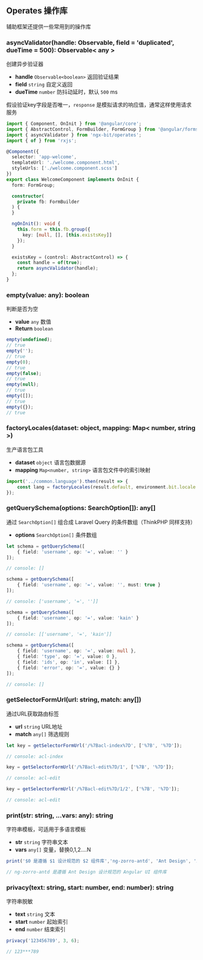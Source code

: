 ## Operates 操作库

辅助框架还提供一些常用到的操作库

### asyncValidator(handle: Observable<boolean>, field = 'duplicated', dueTime = 500): Observable< any >

创建异步验证器

- **handle** `Observable<boolean>` 返回验证结果
- **field** `string` 自定义返回
- **dueTime** `number` 防抖动延时，默认 `500` ms

假设验证key字段是否唯一，`response` 是模拟请求的响应值，通常这样使用请求服务

```typescript
import { Component, OnInit } from '@angular/core';
import { AbstractControl, FormBuilder, FormGroup } from '@angular/forms';
import { asyncValidator } from 'ngx-bit/operates';
import { of } from 'rxjs';

@Component({
  selector: 'app-welcome',
  templateUrl: './welcome.component.html',
  styleUrls: ['./welcome.component.scss']
})
export class WelcomeComponent implements OnInit {
  form: FormGroup;

  constructor(
    private fb: FormBuilder
  ) {
  }

  ngOnInit(): void {
    this.form = this.fb.group({
      key: [null, [], [this.existsKey]]
    });
  }

  existsKey = (control: AbstractControl) => {
    const handle = of(true);
    return asyncValidator(handle);
  };
}
```

### empty(value: any): boolean

判断是否为空

- **value** `any` 数值
- **Return** `boolean`

``` typescript
empty(undefined);
// true
empty('');
// true
empty(0);
// true
empty(false);
// true
empty(null);
// true
empty([]);
// true
empty({});
// true
```

### factoryLocales(dataset: object, mapping: Map< number, string >)

生产语言包工具

- **dataset** `object` 语言包数据源
- **mapping** `Map<number, string>` 语言包文件中的索引映射

```typescript
import('../common.language').then(result => {
    const lang = factoryLocales(result.default, environment.bit.locale.mapping);
});
```

### getQuerySchema(options: SearchOption[]): any[]

通过 `SearchOption[]` 组合成 Laravel Query 的条件数组（ThinkPHP 同样支持）

- **options** `SearchOption[]` 条件数组

```typescript
let schema = getQuerySchema([
    { field: 'username', op: '=', value: '' }
]);

// console: []

schema = getQuerySchema([
    { field: 'username', op: '=', value: '', must: true }
]);

// console: ['username', '=', '']]

schema = getQuerySchema([
    { field: 'username', op: '=', value: 'kain' }
]);

// console: [['username', '=', 'kain']]

schema = getQuerySchema([
    { field: 'username', op: '=', value: null },
    { field: 'type', op: '=', value: 0 },
    { field: 'ids', op: 'in', value: [] },
    { field: 'error', op: '=', value: {} }
]);

// console: []
```

### getSelectorFormUrl(url: string, match: any[])

通过URL获取路由标签

- **url** `string` URL地址
- **match** `any[]` 筛选规则

```typescript
let key = getSelectorFormUrl('/%7Bacl-index%7D', ['%7B', '%7D']);

// console: acl-index

key = getSelectorFormUrl('/%7Bacl-edit%7D/1', ['%7B', '%7D']);

// console: acl-edit

key = getSelectorFormUrl('/%7Bacl-edit%7D/1/2', ['%7B', '%7D']);

// console: acl-edit
```

### print(str: string, ...vars: any): string

字符串模板，可适用于多语言模板

- **str** `string` 字符串文本
- **vars** `any[]` 变量，替换$0,$1,$2....$N

```typescript
print('$0 是遵循 $1 设计规范的 $2 组件库','ng-zorro-antd', 'Ant Design', 'Angular UI');

// ng-zorro-antd 是遵循 Ant Design 设计规范的 Angular UI 组件库
```

### privacy(text: string, start: number, end: number): string

字符串脱敏

- **text** `string` 文本
- **start** `number` 起始索引
- **end** `number` 结束索引

```typescript
privacy('123456789', 3, 6);

// 123***789
```